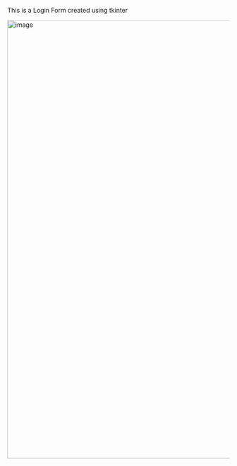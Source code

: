 This is a Login Form created using tkinter

<img width="992" alt="image" src="https://github.com/user-attachments/assets/d76e9b14-3560-4f3e-a51f-287fdb9b36ac">
